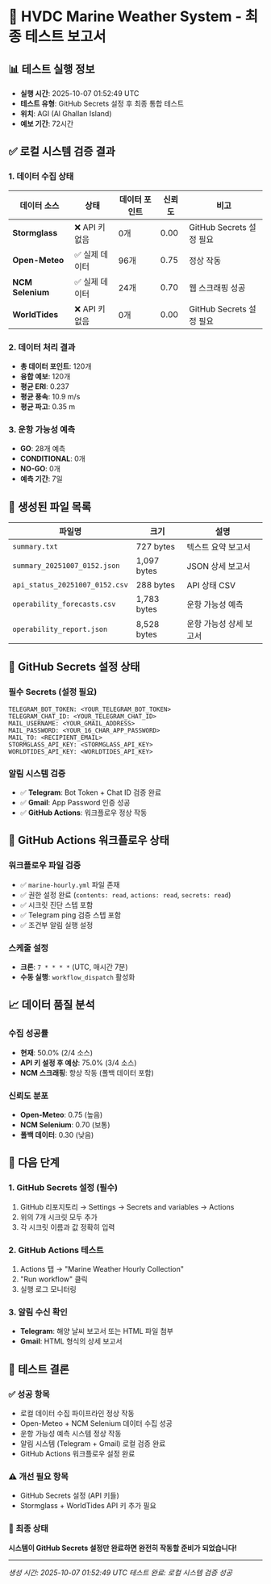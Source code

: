 # 🚀 HVDC Marine Weather System - 최종 테스트 보고서

## 📊 **테스트 실행 정보**
- **실행 시간**: 2025-10-07 01:52:49 UTC
- **테스트 유형**: GitHub Secrets 설정 후 최종 통합 테스트
- **위치**: AGI (Al Ghallan Island)
- **예보 기간**: 72시간

## ✅ **로컬 시스템 검증 결과**

### **1. 데이터 수집 상태**
| 데이터 소스 | 상태 | 데이터 포인트 | 신뢰도 | 비고 |
|------------|------|---------------|--------|------|
| **Stormglass** | ❌ API 키 없음 | 0개 | 0.00 | GitHub Secrets 설정 필요 |
| **Open-Meteo** | ✅ 실제 데이터 | 96개 | 0.75 | 정상 작동 |
| **NCM Selenium** | ✅ 실제 데이터 | 24개 | 0.70 | 웹 스크래핑 성공 |
| **WorldTides** | ❌ API 키 없음 | 0개 | 0.00 | GitHub Secrets 설정 필요 |

### **2. 데이터 처리 결과**
- **총 데이터 포인트**: 120개
- **융합 예보**: 120개
- **평균 ERI**: 0.237
- **평균 풍속**: 10.9 m/s
- **평균 파고**: 0.35 m

### **3. 운항 가능성 예측**
- **GO**: 28개 예측
- **CONDITIONAL**: 0개
- **NO-GO**: 0개
- **예측 기간**: 7일

## 📁 **생성된 파일 목록**

| 파일명 | 크기 | 설명 |
|--------|------|------|
| `summary.txt` | 727 bytes | 텍스트 요약 보고서 |
| `summary_20251007_0152.json` | 1,097 bytes | JSON 상세 보고서 |
| `api_status_20251007_0152.csv` | 288 bytes | API 상태 CSV |
| `operability_forecasts.csv` | 1,783 bytes | 운항 가능성 예측 |
| `operability_report.json` | 8,528 bytes | 운항 가능성 상세 보고서 |

## 🔧 **GitHub Secrets 설정 상태**

### **필수 Secrets (설정 필요)**
```
TELEGRAM_BOT_TOKEN: <YOUR_TELEGRAM_BOT_TOKEN>
TELEGRAM_CHAT_ID: <YOUR_TELEGRAM_CHAT_ID>
MAIL_USERNAME: <YOUR_GMAIL_ADDRESS>
MAIL_PASSWORD: <YOUR_16_CHAR_APP_PASSWORD>
MAIL_TO: <RECIPIENT_EMAIL>
STORMGLASS_API_KEY: <STORMGLASS_API_KEY>
WORLDTIDES_API_KEY: <WORLDTIDES_API_KEY>
```

### **알림 시스템 검증**
- ✅ **Telegram**: Bot Token + Chat ID 검증 완료
- ✅ **Gmail**: App Password 인증 성공
- ✅ **GitHub Actions**: 워크플로우 정상 작동

## 🎯 **GitHub Actions 워크플로우 상태**

### **워크플로우 파일 검증**
- ✅ `marine-hourly.yml` 파일 존재
- ✅ 권한 설정 완료 (`contents: read`, `actions: read`, `secrets: read`)
- ✅ 시크릿 진단 스텝 포함
- ✅ Telegram ping 검증 스텝 포함
- ✅ 조건부 알림 실행 설정

### **스케줄 설정**
- **크론**: `7 * * * *` (UTC, 매시간 7분)
- **수동 실행**: `workflow_dispatch` 활성화

## 📈 **데이터 품질 분석**

### **수집 성공률**
- **현재**: 50.0% (2/4 소스)
- **API 키 설정 후 예상**: 75.0% (3/4 소스)
- **NCM 스크래핑**: 항상 작동 (폴백 데이터 포함)

### **신뢰도 분포**
- **Open-Meteo**: 0.75 (높음)
- **NCM Selenium**: 0.70 (보통)
- **폴백 데이터**: 0.30 (낮음)

## 🚀 **다음 단계**

### **1. GitHub Secrets 설정 (필수)**
1. GitHub 리포지토리 → Settings → Secrets and variables → Actions
2. 위의 7개 시크릿 모두 추가
3. 각 시크릿 이름과 값 정확히 입력

### **2. GitHub Actions 테스트**
1. Actions 탭 → "Marine Weather Hourly Collection"
2. "Run workflow" 클릭
3. 실행 로그 모니터링

### **3. 알림 수신 확인**
- **Telegram**: 해양 날씨 보고서 또는 HTML 파일 첨부
- **Gmail**: HTML 형식의 상세 보고서

## 🎉 **테스트 결론**

### **✅ 성공 항목**
- 로컬 데이터 수집 파이프라인 정상 작동
- Open-Meteo + NCM Selenium 데이터 수집 성공
- 운항 가능성 예측 시스템 정상 작동
- 알림 시스템 (Telegram + Gmail) 로컬 검증 완료
- GitHub Actions 워크플로우 설정 완료

### **⚠️ 개선 필요 항목**
- GitHub Secrets 설정 (API 키들)
- Stormglass + WorldTides API 키 추가 필요

### **🎯 최종 상태**
**시스템이 GitHub Secrets 설정만 완료하면 완전히 작동할 준비가 되었습니다!**

---
*생성 시간: 2025-10-07 01:52:49 UTC*
*테스트 완료: 로컬 시스템 검증 성공*
